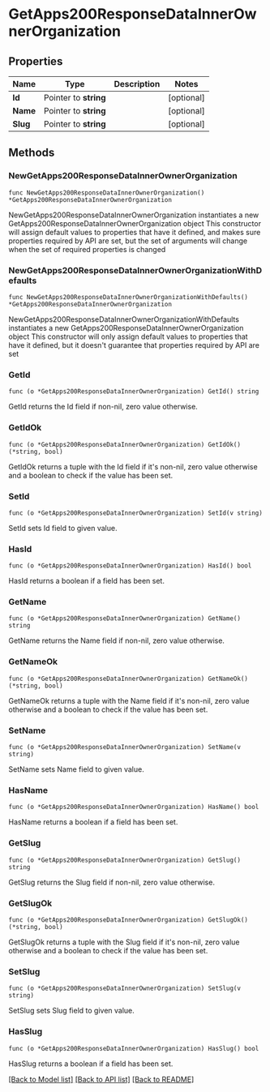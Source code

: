 # GetApps200ResponseDataInnerOwnerOrganization

## Properties

Name | Type | Description | Notes
------------ | ------------- | ------------- | -------------
**Id** | Pointer to **string** |  | [optional] 
**Name** | Pointer to **string** |  | [optional] 
**Slug** | Pointer to **string** |  | [optional] 

## Methods

### NewGetApps200ResponseDataInnerOwnerOrganization

`func NewGetApps200ResponseDataInnerOwnerOrganization() *GetApps200ResponseDataInnerOwnerOrganization`

NewGetApps200ResponseDataInnerOwnerOrganization instantiates a new GetApps200ResponseDataInnerOwnerOrganization object
This constructor will assign default values to properties that have it defined,
and makes sure properties required by API are set, but the set of arguments
will change when the set of required properties is changed

### NewGetApps200ResponseDataInnerOwnerOrganizationWithDefaults

`func NewGetApps200ResponseDataInnerOwnerOrganizationWithDefaults() *GetApps200ResponseDataInnerOwnerOrganization`

NewGetApps200ResponseDataInnerOwnerOrganizationWithDefaults instantiates a new GetApps200ResponseDataInnerOwnerOrganization object
This constructor will only assign default values to properties that have it defined,
but it doesn't guarantee that properties required by API are set

### GetId

`func (o *GetApps200ResponseDataInnerOwnerOrganization) GetId() string`

GetId returns the Id field if non-nil, zero value otherwise.

### GetIdOk

`func (o *GetApps200ResponseDataInnerOwnerOrganization) GetIdOk() (*string, bool)`

GetIdOk returns a tuple with the Id field if it's non-nil, zero value otherwise
and a boolean to check if the value has been set.

### SetId

`func (o *GetApps200ResponseDataInnerOwnerOrganization) SetId(v string)`

SetId sets Id field to given value.

### HasId

`func (o *GetApps200ResponseDataInnerOwnerOrganization) HasId() bool`

HasId returns a boolean if a field has been set.

### GetName

`func (o *GetApps200ResponseDataInnerOwnerOrganization) GetName() string`

GetName returns the Name field if non-nil, zero value otherwise.

### GetNameOk

`func (o *GetApps200ResponseDataInnerOwnerOrganization) GetNameOk() (*string, bool)`

GetNameOk returns a tuple with the Name field if it's non-nil, zero value otherwise
and a boolean to check if the value has been set.

### SetName

`func (o *GetApps200ResponseDataInnerOwnerOrganization) SetName(v string)`

SetName sets Name field to given value.

### HasName

`func (o *GetApps200ResponseDataInnerOwnerOrganization) HasName() bool`

HasName returns a boolean if a field has been set.

### GetSlug

`func (o *GetApps200ResponseDataInnerOwnerOrganization) GetSlug() string`

GetSlug returns the Slug field if non-nil, zero value otherwise.

### GetSlugOk

`func (o *GetApps200ResponseDataInnerOwnerOrganization) GetSlugOk() (*string, bool)`

GetSlugOk returns a tuple with the Slug field if it's non-nil, zero value otherwise
and a boolean to check if the value has been set.

### SetSlug

`func (o *GetApps200ResponseDataInnerOwnerOrganization) SetSlug(v string)`

SetSlug sets Slug field to given value.

### HasSlug

`func (o *GetApps200ResponseDataInnerOwnerOrganization) HasSlug() bool`

HasSlug returns a boolean if a field has been set.


[[Back to Model list]](../README.md#documentation-for-models) [[Back to API list]](../README.md#documentation-for-api-endpoints) [[Back to README]](../README.md)



